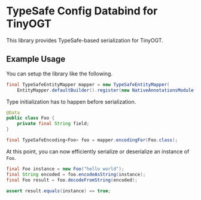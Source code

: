 # TypeSafe Config Databind for TinyOGT

This library provides TypeSafe-based serialization for TinyOGT.

## Example Usage

You can setup the library like the following.

```java
final TypeSafeEntityMapper mapper = new TypeSafeEntityMapper(
    EntityMapper.defaultBuilder().register(new NativeAnnotationsModule()).build());
```

Type initialization has to happen before serialization.

```java
@Data
public class Foo {
    private final String field;
}

final TypeSafeEncoding<Foo> foo = mapper.encodingFor(Foo.class);
```

At this point, you can now efficiently serialize or deserialize an
instance of `Foo`.
 
```java
final Foo instance = new Foo("hello world");
final String encoded = foo.encodeAsString(instance);
final Foo result = foo.decodeFromString(encoded);

assert result.equals(instance) == true;
```

